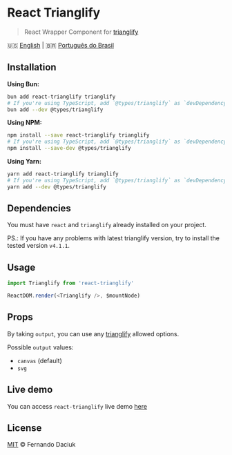 # React Trianglify

> React Wrapper Component for [trianglify][trianglify-url]

:us: [English][en-docs] | :brazil: [Português do Brasil][pt-br-docs]

## Installation

**Using Bun:**

```sh
bun add react-trianglify trianglify
# If you're using TypeScript, add `@types/trianglify` as `devDependency`:
bun add --dev @types/trianglify
```

**Using NPM:**

```sh
npm install --save react-trianglify trianglify
# If you're using TypeScript, add `@types/trianglify` as `devDependency`:
npm install --save-dev @types/trianglify
```

**Using Yarn:**

```sh
yarn add react-trianglify trianglify
# If you're using TypeScript, add `@types/trianglify` as `devDependency`:
yarn add --dev @types/trianglify
```

## Dependencies

You must have `react` and `trianglify` already installed on your project.

PS.: If you have any problems with latest trianglify version, try to install the tested version `v4.1.1`.

## Usage

```js
import Trianglify from 'react-trianglify'

ReactDOM.render(<Trianglify />, $mountNode)
```

## Props

By taking `output`, you can use any [trianglify][trianglify-url-options] allowed options.

Possible `output` values:

- `canvas` (default)
- `svg`

## Live demo

You can access `react-trianglify` live demo [here][demo-url]

## License

[MIT][license-url] &copy; Fernando Daciuk

[trianglify-url]: https://github.com/qrohlf/trianglify
[trianglify-url-options]: https://github.com/qrohlf/trianglify#-configuration
[demo-url]: https://react-trianglify.vercel.app/
[license-url]: https://github.com/fdaciuk/licenses/blob/master/MIT-LICENSE.md
[en-docs]: /README.md
[pt-br-docs]: /docs/pt-br.md
